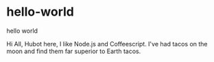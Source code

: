 # hello-world
hello world

Hi All,
Hubot here, I like Node.js and Coffeescript. I've had tacos on the moon and find them far superior to Earth tacos.
